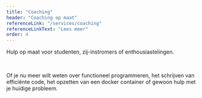 ```yaml
---
title: "Coaching"
header: "Coaching op maat"
referenceLink: "/services/coaching"
referenceLinkText: "Lees meer"
order: 4
---
```


Hulp op maat voor studenten, zij-instromers of enthousiastelingen. 

<br>

Of je nu meer wilt weten over functioneel programmeren, het schrijven van efficiënte code, het opzetten van een docker container of gewoon hulp met je huidige probleem.